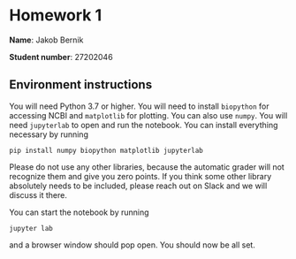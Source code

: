 # Homework 1

**Name**: Jakob Bernik

**Student number**: 27202046


## Environment instructions

You will need Python 3.7 or higher. You will need to install `biopython` for accessing NCBI and `matplotlib` for plotting. You can also use `numpy`. You will need `jupyterlab` to open and run the notebook. You can install everything necessary by running
```
pip install numpy biopython matplotlib jupyterlab
```
Please do not use any other libraries, because the automatic grader will not recognize them and give you zero points. If you think some other library absolutely needs to be included, please reach out on Slack and we will discuss it there.

You can start the notebook by running
```
jupyter lab
```
and a browser window should pop open. You should now be all set.
